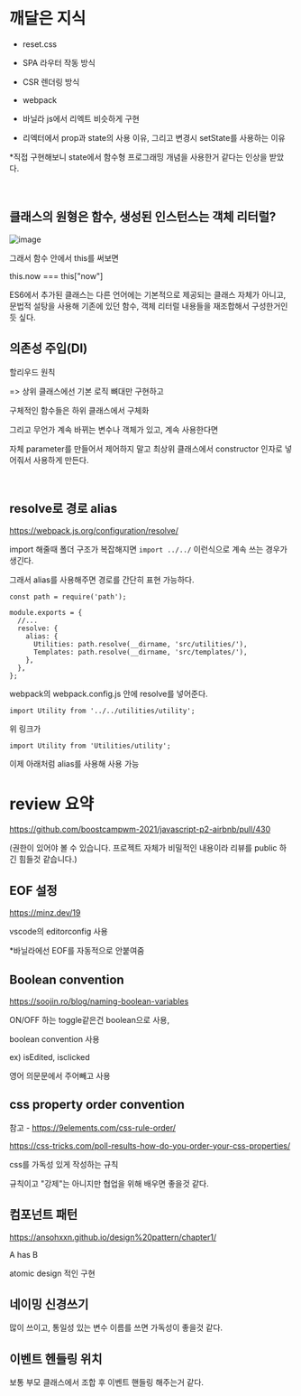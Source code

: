 # 깨달은 지식

- reset.css

- SPA 라우터 작동 방식

- CSR 렌더링 방식 

- webpack 

- 바닐라 js에서 리엑트 비슷하게 구현

- 리엑터에서 prop과 state의 사용 이유, 그리고 변경시 setState를 사용하는 이유 

*직접 구현해보니 state에서 함수형 프로그래밍 개념을 사용한거 같다는 인상을 받았다.

<br>

## 클래스의 원형은 함수, 생성된 인스턴스는 객체 리터럴?

![image](https://user-images.githubusercontent.com/40421183/132973361-b450b5e2-7c2f-4686-bb3f-d2ef0bec8b7e.png)

그래서 함수 안에서 this를 써보면

this.now === this["now"]

ES6에서 추가된 클래스는 다른 언어에는 기본적으로 제공되는 클래스 자체가 아니고, 문법적 설탕을 사용해 기존에 있던 함수, 객체 리터럴 내용들을
재조합해서 구성한거인듯 싶다.

## 의존성 주입(DI)

할리우드 원칙

=> 상위 클래스에선 기본 로직 뼈대만 구현하고

구체적인 함수들은 하위 클래스에서 구체화

그리고 무언가 계속 바뀌는 변수나 객체가 있고, 계속 사용한다면 

자체 parameter를 만들어서 제어하지 말고 최상위 클래스에서 constructor 인자로 넣어줘서 사용하게 만든다.

<br>

## resolve로 경로 alias

https://webpack.js.org/configuration/resolve/

import 해줄때 폴더 구조가 복잡해지면 ```import ../../``` 이런식으로 계속 쓰는 경우가 생긴다.

그래서 alias를 사용해주면 경로를 간단히 표현 가능하다. 

```
const path = require('path');

module.exports = {
  //...
  resolve: {
    alias: {
      Utilities: path.resolve(__dirname, 'src/utilities/'),
      Templates: path.resolve(__dirname, 'src/templates/'),
    },
  },
};
```
webpack의 webpack.config.js 안에 resolve를 넣어준다.


```
import Utility from '../../utilities/utility';
```
위 링크가 
```
import Utility from 'Utilities/utility';
```

이제 아래처럼 alias를 사용해 사용 가능 

# review 요약

https://github.com/boostcampwm-2021/javascript-p2-airbnb/pull/430

(권한이 있어야 볼 수 있습니다. 프로젝트 자체가 비밀적인 내용이라 리뷰를 public 하긴 힘들것 같습니다.)

## EOF 설정

https://minz.dev/19

vscode의 editorconfig 사용

*바닐라에선 EOF를 자동적으로 안붙여줌

## Boolean convention

https://soojin.ro/blog/naming-boolean-variables

ON/OFF 하는 toggle같은건 boolean으로 사용,

boolean convention 사용


ex) isEdited, isclicked

영어 의문문에서 주어빼고 사용

##  css property order convention
참고 - https://9elements.com/css-rule-order/

https://css-tricks.com/poll-results-how-do-you-order-your-css-properties/

css를 가독성 있게 작성하는 규칙

규칙이고 "강제"는 아니지만 협업을 위해 배우면 좋을것 같다. 

## 컴포넌트 패턴

https://ansohxxn.github.io/design%20pattern/chapter1/

A has B

atomic design 적인 구현

## 네이밍 신경쓰기

많이 쓰이고, 통일성 있는 변수 이름를 쓰면 가독성이 좋을것 같다.


## 이벤트 헨들링 위치

보통 부모 클래스에서 조합 후 이벤트 핸들링 해주는거 같다. 



 
